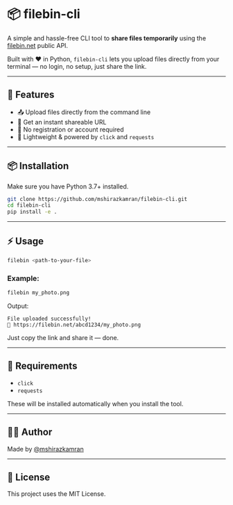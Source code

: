 # 📦 filebin-cli

A simple and hassle-free CLI tool to **share files temporarily** using the [filebin.net](https://filebin.net) public API.

Built with ❤️ in Python, `filebin-cli` lets you upload files directly from your terminal — no login, no setup, just share the link.

---

## 🚀 Features

- 📤 Upload files directly from the command line  
- 🔗 Get an instant shareable URL  
- 🧹 No registration or account required  
- 🐍 Lightweight & powered by `click` and `requests`  

---

## 📦 Installation

Make sure you have Python 3.7+ installed.

```bash
git clone https://github.com/mshirazkamran/filebin-cli.git
cd filebin-cli
pip install -e .
```

---

## ⚡ Usage

```bash
filebin <path-to-your-file>
```

### Example:

```bash
filebin my_photo.png
```

Output:

```
File uploaded successfully!
🔗 https://filebin.net/abcd1234/my_photo.png
```

Just copy the link and share it — done.

---

## 🔧 Requirements

- `click`
- `requests`

These will be installed automatically when you install the tool.

---

## 🧑‍💻 Author

Made by [@mshirazkamran](https://github.com/mshirazkamran)

---

## 📜 License

This project uses the MIT License.
